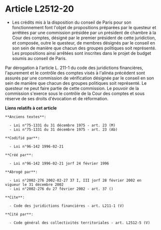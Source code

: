 # Article L2512-20

- Les crédits mis à la disposition du conseil de Paris pour son fonctionnement font l'objet de propositions préparées par le
questeur et arrêtées par une commission présidée par un président de chambre à la Cour des comptes, désigné par le premier
président de cette juridiction, et composée, outre le questeur, de membres désignés par le conseil en son sein de manière que
chacun des groupes politiques soit représenté. Les propositions ainsi arrêtées sont inscrites dans le projet de budget soumis
au conseil de Paris.

Par dérogation à l'article L. 211-1 du code des juridictions financières, l'apurement et le contrôle des comptes visés à
l'alinéa précédent sont assurés par une commission de vérification désignée par le conseil en son sein de manière que chacun
des groupes politiques soit représenté. Le questeur ne peut faire partie de cette commission. Le pouvoir de la commission
s'exerce sous le contrôle de la Cour des comptes et sous réserve de ses droits d'évocation et de réformation.

**Liens relatifs à cet article**

	**Anciens textes**:

	  - Loi n°75-1331 du 31 décembre 1975 - art. 23 (M)
	  - Loi n°75-1331 du 31 décembre 1975 - art. 23 (Ab)

	**Codifié par**:

	  - Loi n°96-142 1996-02-21

	**Créé par**:

	  - Loi n°96-142 1996-02-21 jorf 24 février 1996

	**Abrogé par**:

	  - Loi n°2002-276 2002-02-27 37 I, III jorf 28 février 2002 en vigueur le 31 décembre 2002
	  - Loi n°2002-276 du 27 février 2002 - art. 37 ()

	**Cite**:

	  - Code des juridictions financières - art. L211-1 (V)

	**Cité par**:

	  - Code général des collectivités territoriales - art. L2512-5 (V)
